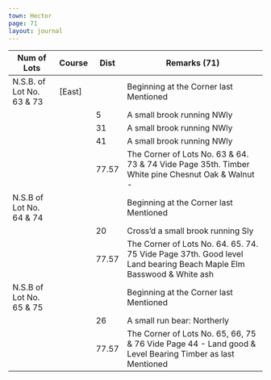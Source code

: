 ```yaml
---
town: Hector
page: 71
layout: journal
---
```


| Num of Lots | Course | Dist | Remarks (71) |
|-|-|-|-|
| N.S.B. of Lot No. 63 & 73 | [East] | | Beginning at the Corner last Mentioned |
| | | 5 | A small brook running NWly |
| | | 31 | A small brook running NWly |
| | | 41 | A small brook running NWly |
| | | 77.57 | The Corner of Lots No. 63 & 64. 73 & 74 Vide Page 35th. Timber White pine Chesnut Oak & Walnut - |
| N.S.B of Lot No. 64 & 74 | | | Beginning at the Corner last Mentioned |
| | | 20 | Cross’d a small brook running Sly |
| | | 77.57 | The Corner of Lots No. 64. 65. 74. 75 Vide Page 37th. Good level Land bearing Beach Maple Elm Basswood & White ash |
| N.S.B of Lot No. 65 & 75 | | | Beginning at the Corner last Mentioned |
| | | 26 | A small run bear: Northerly |
| | | 77.57 | The Corner of Lots No. 65, 66, 75 & 76 Vide Page 44 - Land good & Level Bearing Timber as last Mentioned |
